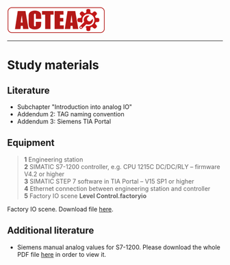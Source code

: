 ![ACTEA](/Logo_ACTEA_2.png)
_____________________________________
# Study materials
## Literature
  * Subchapter "Introduction into analog IO"
  * Addendum 2: TAG naming convention
  * Addendum 3: Siemens TIA Portal

## Equipment
>   **1** Engineering station <br>
>   **2** SIMATIC S7-1200 controller, e.g. CPU 1215C DC/DC/RLY – firmware V4.2 or higher <br>
>   **3** SIMATIC STEP 7 software in TIA Portal – V15 SP1 or higher <br>
>   **4** Ethernet connection between engineering station and controller <br>
>   **5** Factory IO scene **Level Control.factoryio**

Factory IO scene. Download file <a href="./Ex07/Documents/Level_Control.factoryio">here</a>.</p>

## Additional literature
* Siemens manual analog values for S7-1200. Please download the whole PDF file <a href="./Ex07/Documents/sce_031_500_analog_values_s7_1200_r1709_en.pdf">here</a> in order to view it.</p>
